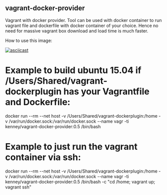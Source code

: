 ## vagrant-docker-provider
Vagrant with docker provider. Tool can be used with docker container to run vagrant file and dockerfile with docker container of your choice. Hence no need for massive vagrant box download and load time is much faster.

How to use this image:

[![asciicast](https://asciinema.org/a/d1ep6zgl9n3l4c6ire10pntto.png)](https://asciinema.org/a/d1ep6zgl9n3l4c6ire10pntto)

# Example to build ubuntu 15.04 if /Users/Shared/vagrant-dockerplugin has your Vagrantfile and Dockerfile:

docker run --rm --net host -v /Users/Shared/vagrant-dockerplugin:/home -v /var/run/docker.sock:/var/run/docker.sock --name vagr -ti kenney/vagrant-docker-provider:0.5 /bin/bash

# Example to just run the vagrant container via ssh:

docker run --rm --net host -v /Users/Shared/vagrant-dockerplugin:/home -v /var/run/docker.sock:/var/run/docker.sock --name vagr -ti kenney/vagrant-docker-provider:0.5 /bin/bash -c "cd /home; vagrant up; vagrant ssh"
